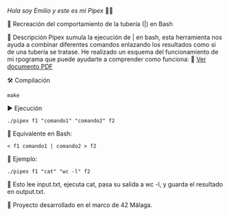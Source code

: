 *Hola soy Emilio y este es mi Pipex* 🚀🧪

🔗 Recreación del comportamiento de la tubería (|) en Bash

📝 Descripción
  Pipex sumula la ejecución de | en bash, esta herramienta nos ayuda a combinar diferentes comandos enlazando los resultados como si de una tubería se tratase.
  He realizado un esquema del funcionamiento de mi rpograma que puede ayudarte a comprender como funciona: 📄 [Ver documento PDF](./esquema_emilgarc_pipex.pdf)



🛠 Compilación

    make

▶️ Ejecución

    ./pipex f1 "comando1" "comando2" f2

🔹 Equivalente en Bash:

    < f1 comando1 | comando2 > f2

📌 Ejemplo:

    ./pipex f1 "cat" "wc -l" f2

📌 Esto lee input.txt, ejecuta cat, pasa su salida a wc -l, y guarda el resultado en output.txt.



🔧 Proyecto desarrollado en el marco de 42 Málaga.







